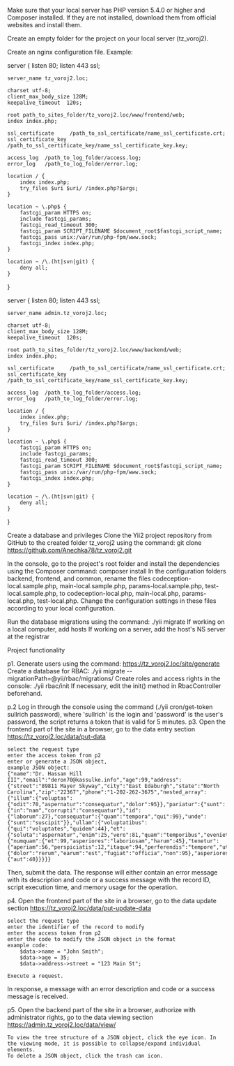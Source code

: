 Make sure that your local server has PHP version 5.4.0 or higher and Composer installed. If they are not installed, download them from official websites and install them.

Create an empty folder for the project on your local server (tz_voroj2).

Create an nginx configuration file.
Example:

server {
	listen   80;
	listen 443 ssl;
	
	server_name tz_voroj2.loc;
	
	charset utf-8;
	client_max_body_size 128M;
	keepalive_timeout  120s;

	root path_to_sites_folder/tz_voroj2.loc/www/frontend/web;
	index index.php;
	
	ssl_certificate     /path_to_ssl_certificate/name_ssl_certificate.crt;
	ssl_certificate_key /path_to_ssl_certificate_key/name_ssl_certificate_key.key;

	access_log  /path_to_log_folder/access.log;
	error_log   /path_to_log_folder/error.log;
	
	location / {
		index index.php;
        try_files $uri $uri/ /index.php?$args;
    }
	
    location ~ \.php$ {
        fastcgi_param HTTPS on;
        include fastcgi_params;
		fastcgi_read_timeout 300;
        fastcgi_param SCRIPT_FILENAME $document_root$fastcgi_script_name;
		fastcgi_pass unix:/var/run/php-fpm/www.sock;
        fastcgi_index index.php;
    }

    location ~ /\.(ht|svn|git) {
        deny all;
    }
}

server {
	listen   80;
	listen 443 ssl;
	
	server_name admin.tz_voroj2.loc;
	
	charset utf-8;
	client_max_body_size 128M;
	keepalive_timeout  120s;

	root path_to_sites_folder/tz_voroj2.loc/www/backend/web;
	index index.php;
	
	ssl_certificate     /path_to_ssl_certificate/name_ssl_certificate.crt;
	ssl_certificate_key /path_to_ssl_certificate_key/name_ssl_certificate_key.key;

	access_log  /path_to_log_folder/access.log;
	error_log   /path_to_log_folder/error.log;
	
	location / {
		index index.php;
        try_files $uri $uri/ /index.php?$args;
    }
	
    location ~ \.php$ {
        fastcgi_param HTTPS on;
        include fastcgi_params;
		fastcgi_read_timeout 300;
        fastcgi_param SCRIPT_FILENAME $document_root$fastcgi_script_name;
		fastcgi_pass unix:/var/run/php-fpm/www.sock;
        fastcgi_index index.php;
    }

    location ~ /\.(ht|svn|git) {
        deny all;
    }
}



Create a database and privileges
Clone the Yii2 project repository from GitHub to the created folder tz_voroj2 using the command: git clone https://github.com/Anechka78/tz_voroj2.git

In the console, go to the project's root folder and install the dependencies using the Composer command: composer install
In the configuration folders backend, frontend, and common, rename the files codeception-local.sample.php, main-local.sample.php, params-local.sample.php, test-local.sample.php, to codeception-local.php, main-local.php, params-local.php, test-local.php.
Change the configuration settings in these files according to your local configuration.

Run the database migrations using the command: ./yii migrate
If working on a local computer, add hosts
If working on a server, add the host's NS server at the registrar

Project functionality

p1. Generate users using the command: https://tz_voroj2.loc/site/generate
Create a database for RBAC: ./yii migrate --migrationPath=@yii/rbac/migrations/
Create roles and access rights in the console: ./yii rbac/init
If necessary, edit the init() method in RbacController beforehand.

p.2 Log in through the console using the command (./yii cron/get-token sullrich password), where 'sullrich' is the login and 'password' is the user's password, the script returns a token that is valid for 5 minutes.
p3. Open the frontend part of the site in a browser, go to the data entry section https://tz_voroj2.loc/data/put-data

    select the request type
    enter the access token from p2
    enter or generate a JSON object,
    example JSON object:
    {"name":"Dr. Hassan Hill III","email":"deron70@kassulke.info","age":99,"address":{"street":"89811 Mayer Skyway","city":"East Edaburgh","state":"North Carolina","zip":"22367","phone":"1-202-262-3675","nested_array":{"illum":{"voluptas":{"odit":70,"aspernatur":"consequatur","dolor":95}},"pariatur":{"sunt":{"in":"nam","corrupti":"consequatur"},"id":{"laborum":27},"consequatur":{"quam":"tempora","qui":99},"unde":{"sunt":"suscipit"}},"ullam":{"voluptatibus":{"qui":"voluptates","quidem":44},"et":{"soluta":"aspernatur","enim":25,"vero":81,"quam":"temporibus","eveniet":"repudiandae"}},"ipsum":{"numquam":{"et":99,"asperiores":"laboriosam","harum":45},"tenetur":{"aperiam":56,"perspiciatis":12,"itaque":94,"perferendis":"tempore","ut":87},"quis":{"dolor":"rerum","earum":"est","fugiat":"officia","non":95},"asperiores":{"aut":40}}}}}

Then, submit the data.
The response will either contain an error message with its description and code or a success message with the record ID, script execution time, and memory usage for the operation.

p4. Open the frontend part of the site in a browser, go to the data update section https://tz_voroj2.loc/data/put-update-data

    select the request type
    enter the identifier of the record to modify
    enter the access token from p2
    enter the code to modify the JSON object in the format
    example code:
        $data->name = "John Smith";
        $data->age = 35;
        $data->address->street = "123 Main St";
	
	Execute a request.
In response, a message with an error description and code or a success message is received.

p5. Open the backend part of the site in a browser, authorize with administrator rights, go to the data viewing section https://admin.tz_voroj2.loc/data/view/

    To view the tree structure of a JSON object, click the eye icon. In the viewing mode, it is possible to collapse/expand individual elements.
    To delete a JSON object, click the trash can icon.
